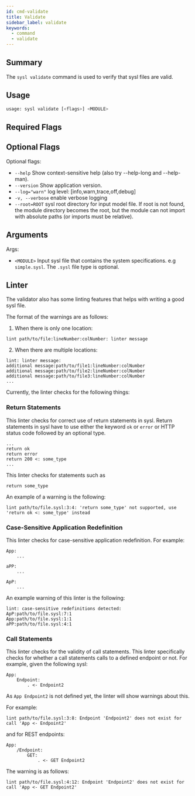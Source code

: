 ```yaml
---
id: cmd-validate
title: Validate
sidebar_label: validate
keywords:
  - command
  - validate
---
```


## Summary

The `sysl validate` command is used to verify that sysl files are valid.

## Usage

```bash
usage: sysl validate [<flags>] <MODULE>
```

## Required Flags

## Optional Flags

Optional flags:

- `--help` Show context-sensitive help (also try --help-long and --help-man).
- `--version` Show application version.
- `--log="warn"` log level: [info,warn,trace,off,debug]
- `-v, --verbose` enable verbose logging
- `--root=ROOT` sysl root directory for input model file. If root is not found, the module directory becomes the
  root, but the module can not import with absolute paths (or imports must be relative).

## Arguments

Args:

- `<MODULE>` Input sysl file that contains the system specifications. e.g `simple.sysl`. The `.sysl` file type is optional.

## Linter

The validator also has some linting features that helps with writing
a good sysl file.

The format of the warnings are as follows:

1. When there is only one location:

```
lint path/to/file:lineNumber:colNumber: linter message
```

2. When there are multiple locations:

```
lint: linter message:
additional message:path/to/file1:lineNumber:colNumber
additional message:path/to/file2:lineNumber:colNumber
additional message:path/to/file3:lineNumber:colNumber
...
```

Currently, the linter checks for the following things:

### Return Statements

This linter checks for correct use of return statements in sysl.
Return statements in sysl have to use either the keyword `ok` or
`error` or HTTP status code followed by an optional type.

```sysl
...
return ok
return error
return 200 <: some_type
...
```

This linter checks for statements such as

```sysl
return some_type
```

An example of a warning is the following:

```log
lint path/to/file.sysl:3:4: 'return some_type' not supported, use
'return ok <: some_type' instead
```

### Case-Sensitive Application Redefinition

This linter checks for case-sensitive application redefinition.
For example:

```sysl
App:
    ...

aPP:
    ...

ApP:
    ...
```

An example warning of this linter is the following:

```log
lint: case-sensitive redefinitions detected:
ApP:path/to/file.sysl:7:1
App:path/to/file.sysl:1:1
aPP:path/to/file.sysl:4:1
```

### Call Statements

This linter checks for the validity of call statements. This linter specifically
checks for whether a call statements calls to a defined endpoint or not. For
example, given the following sysl:

```sysl
App:
    Endpoint:
        . <- Endpoint2
```

As `App Endpoint2` is not defined yet, the linter will show warnings about this.

For example:

```log
lint path/to/file.sysl:3:8: Endpoint 'Endpoint2' does not exist for call 'App <- Endpoint2'
```

and for REST endpoints:

```sysl
App:
    /Endpoint:
        GET:
            . <- GET Endpoint2
```

The warning is as follows:

```log
lint path/to/file.sysl:4:12: Endpoint 'Endpoint2' does not exist for call 'App <- GET Endpoint2'
```
